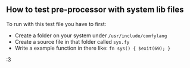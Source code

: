 ## How to test pre-processor with system lib files

To run with this test file you have to first:
- Create a folder on your system under `/usr/include/comfylang`
- Create a source file in that folder called `sys.fy` 
- Write a example function in there like: `fn sys() { $exit(69); }`

:3